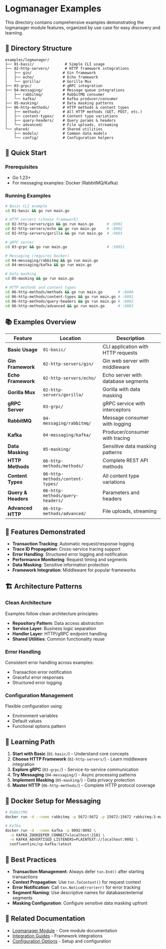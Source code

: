 # Logmanager Examples

This directory contains comprehensive examples demonstrating the logmanager module features, organized by use case for easy discovery and learning.

## 📁 Directory Structure

```
examples/logmanager/
├── 01-basic/              # Simple CLI usage
├── 02-http-servers/       # HTTP framework integrations
│   ├── gin/              # Gin framework
│   ├── echo/             # Echo framework
│   └── gorilla/          # Gorilla Mux
├── 03-grpc/              # gRPC integration
├── 04-messaging/         # Message queue integrations
│   ├── rabbitmq/         # RabbitMQ consumer
│   └── kafka/            # Kafka producer/consumer
├── 05-masking/           # Data masking patterns
├── 06-http-methods/      # HTTP methods & content types
│   ├── methods/          # All HTTP methods (GET, POST, etc.)
│   ├── content-types/    # Content type variations
│   ├── query-headers/    # Query params & headers
│   └── advanced/         # File uploads, streaming
└── shared/               # Shared utilities
    ├── models/           # Common data models
    └── config/           # Configuration helpers
```

## 🚀 Quick Start

### Prerequisites
- Go 1.23+
- For messaging examples: Docker (RabbitMQ/Kafka)

### Running Examples

```bash
# Basic CLI example
cd 01-basic && go run main.go

# HTTP servers (choose framework)
cd 02-http-servers/gin && go run main.go      # :8001
cd 02-http-servers/echo && go run main.go     # :8002
cd 02-http-servers/gorilla && go run main.go  # :8003

# gRPC server
cd 03-grpc && go run main.go                  # :50051

# Messaging (requires Docker)
cd 04-messaging/rabbitmq && go run main.go
cd 04-messaging/kafka && go run main.go

# Data masking
cd 05-masking && go run main.go

# HTTP methods and content types
cd 06-http-methods/methods && go run main.go       # :8080
cd 06-http-methods/content-types && go run main.go # :8081
cd 06-http-methods/query-headers && go run main.go # :8082
cd 06-http-methods/advanced && go run main.go      # :8083
```

## 📚 Examples Overview

| Feature | Location | Description |
|---------|----------|-------------|
| **Basic Usage** | `01-basic/` | CLI application with HTTP requests |
| **Gin Framework** | `02-http-servers/gin/` | Gin web server with middleware |
| **Echo Framework** | `02-http-servers/echo/` | Echo server with database segments |
| **Gorilla Mux** | `02-http-servers/gorilla/` | Gorilla with data masking |
| **gRPC Server** | `03-grpc/` | gRPC service with interceptors |
| **RabbitMQ** | `04-messaging/rabbitmq/` | Message consumer with logging |
| **Kafka** | `04-messaging/kafka/` | Producer/consumer with tracing |
| **Data Masking** | `05-masking/` | Sensitive data masking patterns |
| **HTTP Methods** | `06-http-methods/methods/` | Complete REST API methods |
| **Content Types** | `06-http-methods/content-types/` | All content type variations |
| **Query & Headers** | `06-http-methods/query-headers/` | Parameters and headers |
| **Advanced HTTP** | `06-http-methods/advanced/` | File uploads, streaming |

## 🔧 Features Demonstrated

- **Transaction Tracking**: Automatic request/response logging
- **Trace ID Propagation**: Cross-service tracing support
- **Error Handling**: Structured error logging and notification
- **Performance Monitoring**: Request timing and segments
- **Data Masking**: Sensitive information protection
- **Framework Integration**: Middleware for popular frameworks

## 🏗️ Architecture Patterns

### Clean Architecture
Examples follow clean architecture principles:
- **Repository Pattern**: Data access abstraction
- **Service Layer**: Business logic separation
- **Handler Layer**: HTTP/gRPC endpoint handling
- **Shared Utilities**: Common functionality reuse

### Error Handling
Consistent error handling across examples:
- Transaction error notification
- Graceful error responses
- Structured error logging

### Configuration Management
Flexible configuration using:
- Environment variables
- Default values
- Functional options pattern

## 📖 Learning Path

1. **Start with Basic** (`01-basic/`) - Understand core concepts
2. **Choose HTTP Framework** (`02-http-servers/`) - Learn middleware integration
3. **Explore gRPC** (`03-grpc/`) - Service-to-service communication
4. **Try Messaging** (`04-messaging/`) - Async processing patterns
5. **Implement Masking** (`05-masking/`) - Data privacy protection
6. **Master HTTP** (`06-http-methods/`) - Complete HTTP protocol coverage

## 🐳 Docker Setup for Messaging

```bash
# RabbitMQ
docker run -d --name rabbitmq -p 5672:5672 -p 15672:15672 rabbitmq:3-management

# Kafka
docker run -d --name kafka -p 9092:9092 \
  -e KAFKA_ZOOKEEPER_CONNECT=localhost:2181 \
  -e KAFKA_ADVERTISED_LISTENERS=PLAINTEXT://localhost:9092 \
  confluentinc/cp-kafka:latest
```

## 📝 Best Practices

- **Transaction Management**: Always defer `txn.End()` after starting transactions
- **Context Propagation**: Use `txn.ToContext()` for request context
- **Error Notification**: Call `txn.NoticeError(err)` for error tracking
- **Segment Naming**: Use descriptive names for database/external segments
- **Masking Configuration**: Configure sensitive data masking upfront

## 🔗 Related Documentation

- [Logmanager Module](../../logmanager/) - Core module documentation
- [Integration Guides](../../logmanager/integrations/) - Framework integrations
- [Configuration Options](../../logmanager/config/) - Setup and configuration